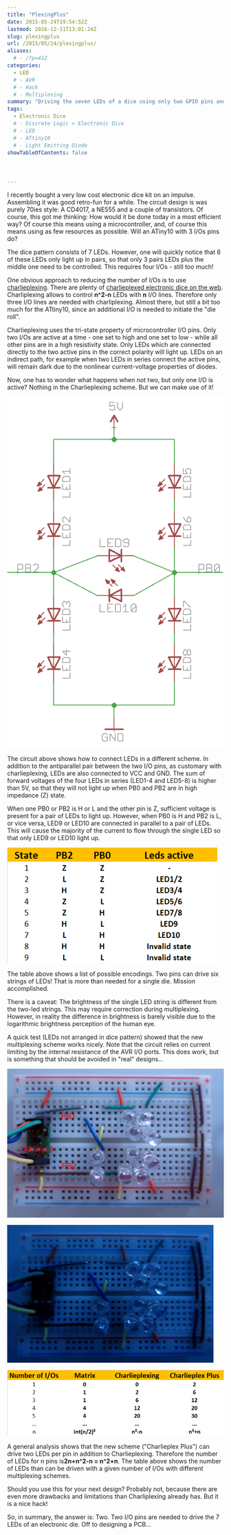 ```yaml
---
title: "PlexingPlus"
date: 2015-05-24T19:54:52Z
lastmod: 2016-12-11T13:01:24Z
slug: plexingplus
url: /2015/05/24/plexingplus/
aliases:
  # - /?p=412
categories:
  - LED
  # - AVR
  # - Hack
  # - Multiplexing
summary: "Driving the seven LEDs of a dice using only two GPIO pins and clever multiplexing."
tags:
  - Electronic Dice
  # - Discrete Logic > Electronic Dice
  # - LED
  # - ATtiny10
  # - Light Emitting Diode
showTableOfContents: false



---
```


I recently bought a very low cost electronic dice kit on an impulse. Assembling it was good retro-fun for a while. The circuit design is was purely 70ies style: A CD4017, a NE555 and a couple of transistors. Of course, this got me thinking: How would it be done today in a most efficient way? Of course this means using a microcontroller, and, of course this means using as few resources as possible. Will an ATiny10 with 3 I/Os pins do?

The dice pattern consists of 7 LEDs. However, one will quickly notice that 6 of these LEDs only light up in pairs, so that only 3 pairs LEDs plus the middle one need to be controlled. This requires four I/Os - still too much!

One obvious approach to reducing the number of I/Os is to use [charlieplexing](http://en.wikipedia.org/wiki/Charlieplexing). There are plenty of [charlieplexed electronic dice on the web](https://www.google.com/search?q=charlieplexing+dice). Charliplexing allows to control **n^2-n** LEDs with **n** I/O lines. Therefore only three I/O lines are needed with charliplexing. Almost there, but still a bit too much for the ATtiny10, since an additional I/O is needed to initiate the "die roll".

Charlieplexing uses the tri-state property of microcontroller I/O pins. Only two I/Os are active at a time - one set to high and one set to low - while all other pins are in a high resistivity state. Only LEDs which are connected directly to the two active pins in the correct polarity will light up. LEDs on an indirect path, for example when two LEDs in series connect the active pins, will remain dark due to the nonlinear current-voltage properties of diodes.

Now, one has to wonder what happens when not two, but only one I/O is active? Nothing in the Charlieplexing scheme. But we can make use of it!

<img src="dice_circuit.gif" alt="dice_circuit" />

The circuit above shows how to connect LEDs in a different scheme. In addition to the antiparallel pair between the two I/O pins, as customary with charlieplexing, LEDs are also connected to VCC and GND. The sum of forward voltages of the four LEDs in series (LED1-4 and LED5-8) is higher than 5V, so that they will not light up when PB0 and PB2 are in high impedance (Z) state.

When one PB0 or PB2 is H or L and the other pin is Z, sufficient voltage is present for a pair of LEDs to light up. However, when PB0 is H and PB2 is L, or vice versa, LED9 or LED10 are connected in parallel to a pair of LEDs. This will cause the majority of the current to flow through the single LED so that only LED9 or LED10 light up.

![encoding](encoding.png)

The table above shows a list of possible encodings. Two pins can drive six strings of LEDs! That is more than needed for a single die. Mission accomplished.

There is a caveat: The brightness of the single LED string is different from the two-led strings. This may require correction during multiplexing. However, in reality the difference in brightness is barely visible due to the logarithmic brightness perception of the human eye.

A quick test (LEDs not arranged in dice pattern) showed that the new multiplexing scheme works nicely. Note that the circuit relies on current limiting by the internal resistance of the AVR I/O ports. This does work, but is something that should be avoided in "real" designs...

![Dice_test](dice_test.jpg)

<img src="mein-film_6.gif" alt="Mein Film 6" />

![scaling](scaling1.png)

A general analysis shows that the new scheme ("Charlieplex Plus") can drive two LEDs per pin in addition to Charlieplexing. Therefore the number of LEDs for n pins is**2n+n^2-n = n^2+n**. The table above shows the number of LEDs than can be driven with a given number of I/Os with different multiplexing schemes.

Should you use this for your next design? Probably not, because there are even more drawbacks and limitations than Charliplexing already has. But it is a nice hack!

So, in summary, the answer is: Two. Two I/O pins are needed to drive the 7 LEDs of an electronic die. Off to designing a PCB...
